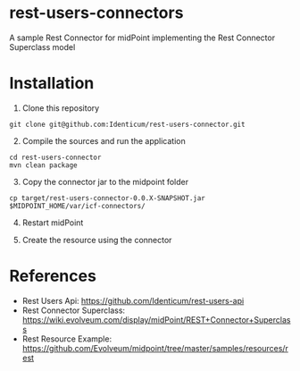 # rest-users-connectors

A sample Rest Connector for midPoint implementing the Rest Connector Superclass model

# Installation

1. Clone this repository

```
git clone git@github.com:Identicum/rest-users-connector.git
```

2. Compile the sources and run the application

```
cd rest-users-connector
mvn clean package
```

3. Copy the connector jar to the midpoint folder

```
cp target/rest-users-connector-0.0.X-SNAPSHOT.jar $MIDPOINT_HOME/var/icf-connectors/
```

4. Restart midPoint

5. Create the resource using the connector


# References

* Rest Users Api: https://github.com/Identicum/rest-users-api
* Rest Connector Superclass: https://wiki.evolveum.com/display/midPoint/REST+Connector+Superclass 
* Rest Resource Example: https://github.com/Evolveum/midpoint/tree/master/samples/resources/rest